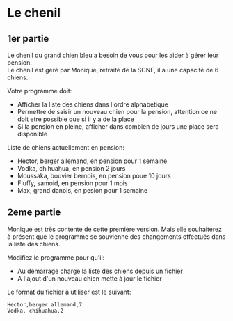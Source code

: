 # Le chenil

## 1er partie

Le chenil du grand chien bleu a besoin de vous pour les aider à gérer leur pension.  
Le chenil est géré par Monique, retraité de la SCNF, il a une capacité de 6 chiens.

Votre programme doit:

- Afficher la liste des chiens dans l'ordre alphabetique
- Permettre de saisir un nouveau chien pour la pension, attention ce ne doit etre possible que si il y a de la place
- Si la pension en pleine, afficher dans combien de jours une place sera disponible

Liste de chiens actuellement en pension:
- Hector, berger allemand, en pension pour 1 semaine
- Vodka, chihuahua, en pension 2 jours
- Moussaka, bouvier bernois, en pension poue 10 jours
- Fluffy, samoid, en pension pour 1 mois
- Max, grand danois, en pesion pour 1 semaine

## 2eme partie

Monique est très contente de cette première version. Mais elle souhaiterez à présent que le programme se souvienne
des changements effectués dans la liste des chiens.

Modifiez le programme pour qu'il:

- Au démarrage charge la liste des chiens depuis un fichier
- A l'ajout d'un nouveau chien mette à jour le fichier

Le format du fichier à utiliser est le suivant:

```
Hector,berger allemand,7
Vodka, chihuahua,2
```
